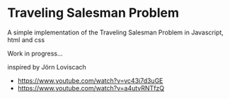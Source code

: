 # Traveling Salesman Problem
A simple implementation of the Traveling Salesman Problem in Javascript, html and css

Work in progress...

inspired by Jörn Loviscach
- https://www.youtube.com/watch?v=vc43i7d3uGE
- https://www.youtube.com/watch?v=a4utvRNTfzQ
